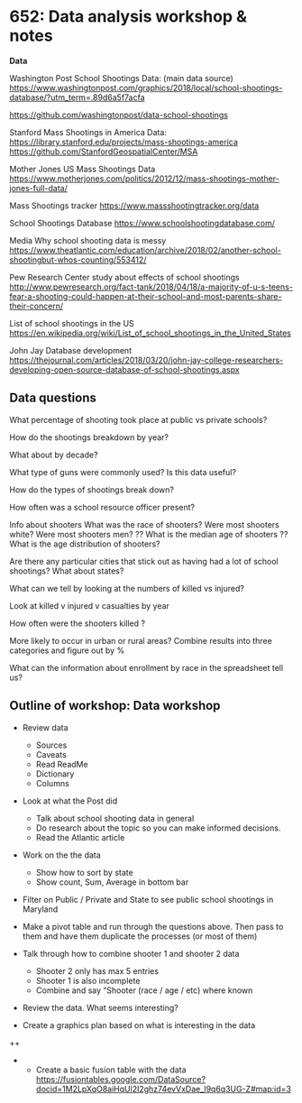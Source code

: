 <h1>652: Data analysis workshop & notes</h1>

<strong>Data</strong>

Washington Post School Shootings Data: (main data source)
https://www.washingtonpost.com/graphics/2018/local/school-shootings-database/?utm_term=.89d6a5f7acfa

https://github.com/washingtonpost/data-school-shootings


Stanford Mass Shootings in America Data:
https://library.stanford.edu/projects/mass-shootings-america
https://github.com/StanfordGeospatialCenter/MSA

Mother Jones US Mass Shootings Data
https://www.motherjones.com/politics/2012/12/mass-shootings-mother-jones-full-data/

Mass Shootings tracker
https://www.massshootingtracker.org/data

School Shootings Database
https://www.schoolshootingdatabase.com/


Media
Why school shooting data is messy
https://www.theatlantic.com/education/archive/2018/02/another-school-shootingbut-whos-counting/553412/

Pew Research Center study about effects of school shootings
http://www.pewresearch.org/fact-tank/2018/04/18/a-majority-of-u-s-teens-fear-a-shooting-could-happen-at-their-school-and-most-parents-share-their-concern/

List of school shootings in the US
https://en.wikipedia.org/wiki/List_of_school_shootings_in_the_United_States

John Jay Database development
https://thejournal.com/articles/2018/03/20/john-jay-college-researchers-developing-open-source-database-of-school-shootings.aspx


<h2>Data questions</h2>

What percentage of shooting took place at public vs private schools?

How do the shootings breakdown by year?

What about by decade?

What type of guns were commonly used? Is this data useful?

How do the  types of shootings break down?

How often was a school resource officer present?

Info about shooters
What was the race of shooters? Were most shooters white?
Were most shooters men?
?? What is the median age of shooters ??
What is the age distribution of shooters?

Are there any particular cities that stick out as having had a lot of school shootings? What about states?

What can we tell by looking at the numbers of killed vs injured?

Look at killed v injured v casualties by year

How often were the shooters killed ?

More likely to occur in urban or rural areas?
Combine results into three categories and figure out by %

What can the information about enrollment by race in the spreadsheet tell us?

<h2>Outline of workshop: Data workshop</h2>

- Review data
	- Sources
	- Caveats
	- Read ReadMe
	- Dictionary
	- Columns

- Look at what the Post did
	- Talk about school shooting data in general
	- Do research about the topic so you can make informed decisions.
	- Read the Atlantic article

- Work on the the data
	- Show how to sort by state
	- Show count, Sum, Average in bottom bar

- Filter on Public / Private and State to see public school shootings in Maryland

- Make a pivot table and run through the questions above. Then pass to them and have them duplicate the processes (or most of them)

- Talk through how to combine shooter 1 and shooter 2 data
	- Shooter 2 only has max 5 entries
	- Shooter 1 is also incomplete
	- Combine and say “Shooter (race / age / etc) where known

- Review the data. What seems interesting?

- Create a graphics plan based on what is interesting in the data

++

- * Create a basic fusion table with the data
https://fusiontables.google.com/DataSource?docid=1M2LpXqO8aiHqUl2I2ghz74evVxDae_l9q6q3UG-Z#map:id=3
